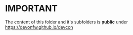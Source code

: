 # IMPORTANT

The content of this folder and it's subfolders is **public** under https://devonfw.github.io/devcon 